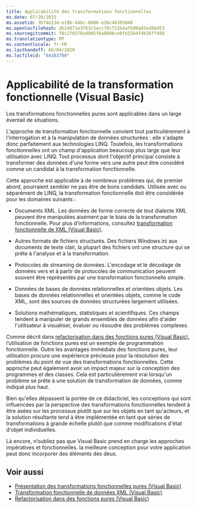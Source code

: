 ```yaml
---
title: Applicabilité des transformations fonctionnelles
ms.date: 07/20/2015
ms.assetid: 3b74e134-e19b-44bc-8d06-e26c48305040
ms.openlocfilehash: db24871e3763c5acc79cf21b4afb90a93ed8bd53
ms.sourcegitcommit: f8c270376ed905f6a8896ce0fe25b4f4b38ff498
ms.translationtype: MT
ms.contentlocale: fr-FR
ms.lasthandoff: 06/04/2020
ms.locfileid: "84383700"
---
```

# <a name="applicability-of-functional-transformation-visual-basic"></a>Applicabilité de la transformation fonctionnelle (Visual Basic)
Les transformations fonctionnelles pures sont applicables dans un large éventail de situations.  
  
 L'approche de transformation fonctionnelle convient tout particulièrement à l'interrogation et à la manipulation de données structurées : elle s'adapte donc parfaitement aux technologies LINQ. Toutefois, les transformations fonctionnelles ont un champ d'application beaucoup plus large que leur utilisation avec LINQ. Tout processus dont l'objectif principal consiste à transformer des données d'une forme vers une autre peut être considéré comme un candidat à la transformation fonctionnelle.  
  
 Cette approche est applicable à de nombreux problèmes qui, de premier abord, pourraient sembler ne pas être de bons candidats. Utilisée avec ou séparément de LINQ, la transformation fonctionnelle doit être considérée pour les domaines suivants :  
  
- Documents XML. Les données de forme correcte de tout dialecte XML peuvent être manipulées aisément par le biais de la transformation fonctionnelle. Pour plus d’informations, consultez [transformation fonctionnelle de XML (Visual Basic)](functional-transformation-of-xml.md).  
  
- Autres formats de fichiers structurés. Des fichiers Windows.ini aux documents de texte clair, la plupart des fichiers ont une structure qui se prête à l'analyse et à la transformation.  
  
- Protocoles de streaming de données. L'encodage et le décodage de données vers et à partir de protocoles de communication peuvent souvent être représentés par une transformation fonctionnelle simple.  
  
- Données de bases de données relationnelles et orientées objets. Les bases de données relationnelles et orientées objets, comme le code XML, sont des sources de données structurées largement utilisées.  
  
- Solutions mathématiques, statistiques et scientifiques. Ces champs tendent à manipuler de grands ensembles de données afin d'aider l'utilisateur à visualiser, évaluer ou résoudre des problèmes complexes.  
  
 Comme décrit dans [refactorisation dans des fonctions pures (Visual Basic)](refactoring-into-pure-functions.md), l’utilisation de fonctions pures est un exemple de programmation fonctionnelle. Outre les avantages immédiats des fonctions pures, leur utilisation procure une expérience précieuse pour la résolution des problèmes du point de vue des transformations fonctionnelles. Cette approche peut également avoir un impact majeur sur la conception des programmes et des classes. Cela est particulièrement vrai lorsqu'un problème se prête à une solution de transformation de données, comme indiqué plus haut.  
  
 Bien qu'elles dépassent la portée de ce didacticiel, les conceptions qui sont influencées par la perspective des transformations fonctionnelles tendent à être axées sur les processus plutôt que sur les objets en tant qu'acteurs, et la solution résultante tend à être implémentée en tant que séries de transformations à grande échelle plutôt que comme modifications d'état d'objet individuelles.  
  
 Là encore, n’oubliez pas que Visual Basic prend en charge les approches impératives et fonctionnelles. la meilleure conception pour votre application peut donc incorporer des éléments des deux.  
  
## <a name="see-also"></a>Voir aussi

- [Présentation des transformations fonctionnelles pures (Visual Basic)](introduction-to-pure-functional-transformations.md)
- [Transformation fonctionnelle de données XML (Visual Basic)](functional-transformation-of-xml.md)
- [Refactorisation dans des fonctions pures (Visual Basic)](refactoring-into-pure-functions.md)
